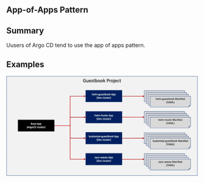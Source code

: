 ## App-of-Apps Pattern

## Summary

Uusers of Argo CD tend to use the app of apps pattern.

## Examples

[<img src="img/1_WUlOWlNQyIkcMJeCtene3w.webp" alt="" align="center" width="800"/>](..1_WUlOWlNQyIkcMJeCtene3w.webp)